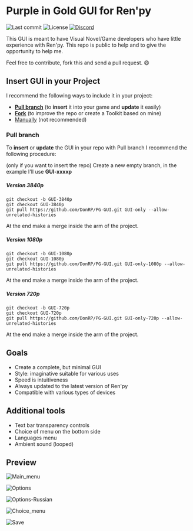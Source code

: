 # Purple in Gold GUI for Ren'py

![Last commit](https://img.shields.io/github/last-commit/DonRP/PG-GUI)
![License](https://img.shields.io/github/license/DonRP/PG-GUI)
<span class="discord">
<a href="https://discord.gg/5UFPjP9" title="Discord"><img src="https://img.shields.io/discord/688162156151439536" alt="Discord" /></a>

This GUI is meant to have Visual Novel/Game developers who have little experience with Ren'py.
This repo is public to help and to give the opportunity to help me.

Feel free to contribute, fork this and send a pull request. 😄

## Insert GUI in your Project

I recommend the following ways to include it in your project:

- [**Pull branch**](#pull-branch) (to **insert** it into your game and **update** it easily)
- [**Fork**](https://docs.github.com/en/get-started/quickstart/fork-a-repo) (to improve the repo or create a Toolkit based on mine)
- [Manually](https://github.com/DRincs-Productions/PG-GUI/releases) (not recommended)

### Pull branch

To **insert** or **update** the GUI in your repo with Pull branch I recommend the following procedure:

(only if you want to insert the repo) Create a new empty branch, in the example I'll use **GUI-xxxxp**

##### Version 3840p

```shell
git checkout -b GUI-3840p
git checkout GUI-3840p
git pull https://github.com/DonRP/PG-GUI.git GUI-only --allow-unrelated-histories

```

At the end make a merge inside the arm of the project.

##### Version 1080p

```shell
git checkout -b GUI-1080p
git checkout GUI-1080p
git pull https://github.com/DonRP/PG-GUI.git GUI-only-1080p --allow-unrelated-histories

```

At the end make a merge inside the arm of the project.

##### Version 720p

```shell
git checkout -b GUI-720p
git checkout GUI-720p
git pull https://github.com/DonRP/PG-GUI.git GUI-only-720p --allow-unrelated-histories

```

At the end make a merge inside the arm of the project.

## Goals

- Create a complete, but minimal GUI
- Style: imaginative suitable for various uses
- Speed is intuitiveness
- Always updated to the latest version of Ren'py
- Compatible with various types of devices

## Additional tools

- Text bar transparency controls
- Choice of menu on the bottom side
- Languages menu
- Ambient sound (looped)

## Preview

![Main_menu](https://user-images.githubusercontent.com/67595890/178162718-3494db8e-b6f6-4ff4-b200-0e44e049ef68.jpg)

![Options](https://user-images.githubusercontent.com/67595890/178162725-559735e0-2177-4610-aeb3-3c3e8e4f8111.jpg)

![Options-Russian](https://user-images.githubusercontent.com/67595890/178162730-ab4a4a06-aed6-45d7-8cd0-43c8bdbd3805.jpg)

![Choice_menu](https://user-images.githubusercontent.com/67595890/178162734-3b72f2c4-3326-4ed1-b4b9-c7272e1bfd20.jpg)

![Save](https://user-images.githubusercontent.com/67595890/178162738-9eb6e2d8-700d-40eb-839e-aef047f1488f.jpg)
